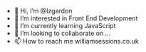 - 👋 Hi, I’m @Izgardon
- 👀 I’m interested in Front End Development
- 🌱 I’m currently learning JavaScript
- 💞️ I’m looking to collaborate on ...
- 📫 How to reach me williamsessions.co.uk

<!---
Izgardon/Izgardon is a ✨ special ✨ repository because its `README.md` (this file) appears on your GitHub profile.
You can click the Preview link to take a look at your changes.
--->
